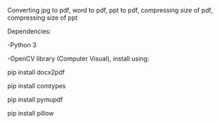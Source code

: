Converting jpg to pdf, word to pdf, ppt to pdf, compressing size of pdf, compressing size of ppt 

Dependencies:

-Python 3

-OpenCV library (Computer Visual), install using:

pip install docx2pdf

pip install comtypes

pip install pymupdf

pip install pillow

